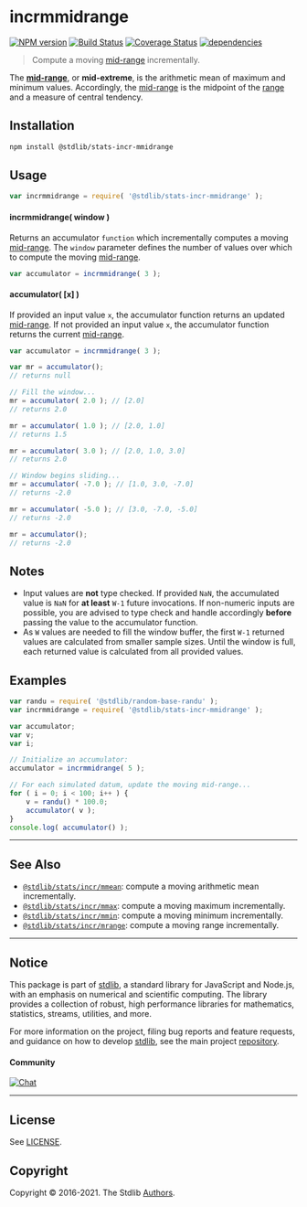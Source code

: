 <!--

@license Apache-2.0

Copyright (c) 2018 The Stdlib Authors.

Licensed under the Apache License, Version 2.0 (the "License");
you may not use this file except in compliance with the License.
You may obtain a copy of the License at

   http://www.apache.org/licenses/LICENSE-2.0

Unless required by applicable law or agreed to in writing, software
distributed under the License is distributed on an "AS IS" BASIS,
WITHOUT WARRANTIES OR CONDITIONS OF ANY KIND, either express or implied.
See the License for the specific language governing permissions and
limitations under the License.

-->

# incrmmidrange

[![NPM version][npm-image]][npm-url] [![Build Status][test-image]][test-url] [![Coverage Status][coverage-image]][coverage-url] [![dependencies][dependencies-image]][dependencies-url]

> Compute a moving [mid-range][mid-range] incrementally.

<section class="intro">

The [**mid-range**][mid-range], or **mid-extreme**, is the arithmetic mean of maximum and minimum values. Accordingly, the [mid-range][mid-range] is the midpoint of the [range][range] and a measure of central tendency.

</section>

<!-- /.intro -->

<section class="installation">

## Installation

```bash
npm install @stdlib/stats-incr-mmidrange
```

</section>

<section class="usage">

## Usage

```javascript
var incrmmidrange = require( '@stdlib/stats-incr-mmidrange' );
```

#### incrmmidrange( window )

Returns an accumulator `function` which incrementally computes a moving [mid-range][mid-range]. The `window` parameter defines the number of values over which to compute the moving [mid-range][mid-range].

```javascript
var accumulator = incrmmidrange( 3 );
```

#### accumulator( \[x] )

If provided an input value `x`, the accumulator function returns an updated [mid-range][mid-range]. If not provided an input value `x`, the accumulator function returns the current [mid-range][mid-range].

```javascript
var accumulator = incrmmidrange( 3 );

var mr = accumulator();
// returns null

// Fill the window...
mr = accumulator( 2.0 ); // [2.0]
// returns 2.0

mr = accumulator( 1.0 ); // [2.0, 1.0]
// returns 1.5

mr = accumulator( 3.0 ); // [2.0, 1.0, 3.0]
// returns 2.0

// Window begins sliding...
mr = accumulator( -7.0 ); // [1.0, 3.0, -7.0]
// returns -2.0

mr = accumulator( -5.0 ); // [3.0, -7.0, -5.0]
// returns -2.0

mr = accumulator();
// returns -2.0
```

</section>

<!-- /.usage -->

<section class="notes">

## Notes

-   Input values are **not** type checked. If provided `NaN`, the accumulated value is `NaN` for **at least** `W-1` future invocations. If non-numeric inputs are possible, you are advised to type check and handle accordingly **before** passing the value to the accumulator function.
-   As `W` values are needed to fill the window buffer, the first `W-1` returned values are calculated from smaller sample sizes. Until the window is full, each returned value is calculated from all provided values.

</section>

<!-- /.notes -->

<section class="examples">

## Examples

<!-- eslint no-undef: "error" -->

```javascript
var randu = require( '@stdlib/random-base-randu' );
var incrmmidrange = require( '@stdlib/stats-incr-mmidrange' );

var accumulator;
var v;
var i;

// Initialize an accumulator:
accumulator = incrmmidrange( 5 );

// For each simulated datum, update the moving mid-range...
for ( i = 0; i < 100; i++ ) {
    v = randu() * 100.0;
    accumulator( v );
}
console.log( accumulator() );
```

</section>

<!-- /.examples -->

<!-- Section for related `stdlib` packages. Do not manually edit this section, as it is automatically populated. -->

<section class="related">

* * *

## See Also

-   [`@stdlib/stats/incr/mmean`][@stdlib/stats/incr/mmean]: compute a moving arithmetic mean incrementally.
-   [`@stdlib/stats/incr/mmax`][@stdlib/stats/incr/mmax]: compute a moving maximum incrementally.
-   [`@stdlib/stats/incr/mmin`][@stdlib/stats/incr/mmin]: compute a moving minimum incrementally.
-   [`@stdlib/stats/incr/mrange`][@stdlib/stats/incr/mrange]: compute a moving range incrementally.

</section>

<!-- /.related -->

<!-- Section for all links. Make sure to keep an empty line after the `section` element and another before the `/section` close. -->


<section class="main-repo" >

* * *

## Notice

This package is part of [stdlib][stdlib], a standard library for JavaScript and Node.js, with an emphasis on numerical and scientific computing. The library provides a collection of robust, high performance libraries for mathematics, statistics, streams, utilities, and more.

For more information on the project, filing bug reports and feature requests, and guidance on how to develop [stdlib][stdlib], see the main project [repository][stdlib].

#### Community

[![Chat][chat-image]][chat-url]

---

## License

See [LICENSE][stdlib-license].


## Copyright

Copyright &copy; 2016-2021. The Stdlib [Authors][stdlib-authors].

</section>

<!-- /.stdlib -->

<!-- Section for all links. Make sure to keep an empty line after the `section` element and another before the `/section` close. -->

<section class="links">

[npm-image]: http://img.shields.io/npm/v/@stdlib/stats-incr-mmidrange.svg
[npm-url]: https://npmjs.org/package/@stdlib/stats-incr-mmidrange

[test-image]: https://github.com/stdlib-js/stats-incr-mmidrange/actions/workflows/test.yml/badge.svg
[test-url]: https://github.com/stdlib-js/stats-incr-mmidrange/actions/workflows/test.yml

[coverage-image]: https://img.shields.io/codecov/c/github/stdlib-js/stats-incr-mmidrange/main.svg
[coverage-url]: https://codecov.io/github/stdlib-js/stats-incr-mmidrange?branch=main

[dependencies-image]: https://img.shields.io/david/stdlib-js/stats-incr-mmidrange.svg
[dependencies-url]: https://david-dm.org/stdlib-js/stats-incr-mmidrange/main

[chat-image]: https://img.shields.io/gitter/room/stdlib-js/stdlib.svg
[chat-url]: https://gitter.im/stdlib-js/stdlib/

[stdlib]: https://github.com/stdlib-js/stdlib

[stdlib-authors]: https://github.com/stdlib-js/stdlib/graphs/contributors

[stdlib-license]: https://raw.githubusercontent.com/stdlib-js/stats-incr-mmidrange/main/LICENSE

[range]: https://en.wikipedia.org/wiki/Range_%28statistics%29

[mid-range]: https://en.wikipedia.org/wiki/Mid-range

<!-- <related-links> -->

[@stdlib/stats/incr/mmean]: https://github.com/stdlib-js/stats-incr-mmean

[@stdlib/stats/incr/mmax]: https://github.com/stdlib-js/stats-incr-mmax

[@stdlib/stats/incr/mmin]: https://github.com/stdlib-js/stats-incr-mmin

[@stdlib/stats/incr/mrange]: https://github.com/stdlib-js/stats-incr-mrange

<!-- </related-links> -->

</section>

<!-- /.links -->
